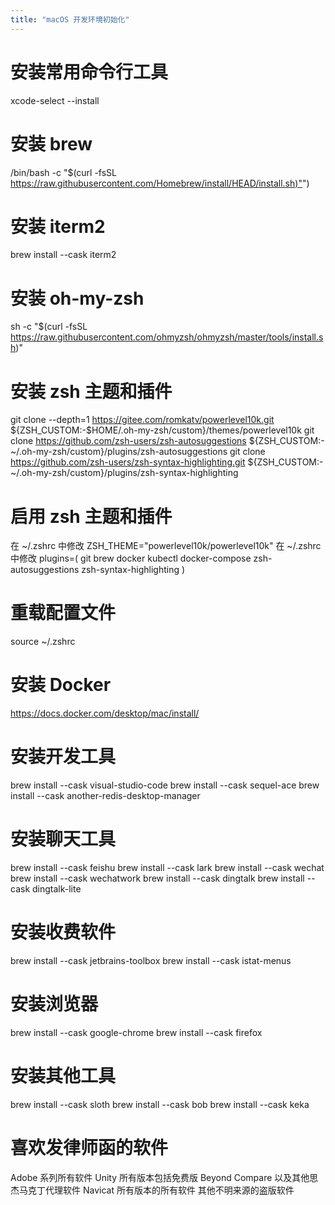 ```yaml
---
title: "macOS 开发环境初始化"
---
```



# 安装常用命令行工具

xcode-select --install

# 安装 brew

/bin/bash -c "$(curl -fsSL [https://raw.githubusercontent.com/Homebrew/install/HEAD/install.sh)"](https://raw.githubusercontent.com/Homebrew/install/HEAD/install.sh)")

# 安装 iterm2

brew install --cask iterm2

# 安装 oh-my-zsh

sh -c "$(curl -fsSL https://raw.githubusercontent.com/ohmyzsh/ohmyzsh/master/tools/install.sh)"

# 安装 zsh 主题和插件

git clone --depth=1 <https://gitee.com/romkatv/powerlevel10k.git> ${ZSH\_CUSTOM:-$HOME/.oh-my-zsh/custom}/themes/powerlevel10k
git clone <https://github.com/zsh-users/zsh-autosuggestions> ${ZSH_CUSTOM:-~/.oh-my-zsh/custom}/plugins/zsh-autosuggestions
git clone <https://github.com/zsh-users/zsh-syntax-highlighting.git> ${ZSH_CUSTOM:-~/.oh-my-zsh/custom}/plugins/zsh-syntax-highlighting

# 启用 zsh 主题和插件

在 ~/.zshrc 中修改 ZSH_THEME="powerlevel10k/powerlevel10k"
在 ~/.zshrc 中修改 plugins=(
git
brew
docker
kubectl
docker-compose
zsh-autosuggestions
zsh-syntax-highlighting
)

# 重载配置文件

source ~/.zshrc

# 安装 Docker

<https://docs.docker.com/desktop/mac/install/>

# 安装开发工具

brew install --cask visual-studio-code
brew install --cask sequel-ace
brew install --cask another-redis-desktop-manager

# 安装聊天工具

brew install --cask feishu
brew install --cask lark
brew install --cask wechat
brew install --cask wechatwork
brew install --cask dingtalk
brew install --cask dingtalk-lite

# 安装收费软件

brew install --cask jetbrains-toolbox
brew install --cask istat-menus

# 安装浏览器

brew install --cask google-chrome
brew install --cask firefox

# 安装其他工具

brew install --cask sloth
brew install --cask bob
brew install --cask keka

# 喜欢发律师函的软件

Adobe 系列所有软件
Unity 所有版本包括免费版
Beyond Compare 以及其他思杰马克丁代理软件
Navicat 所有版本的所有软件
其他不明来源的盗版软件
